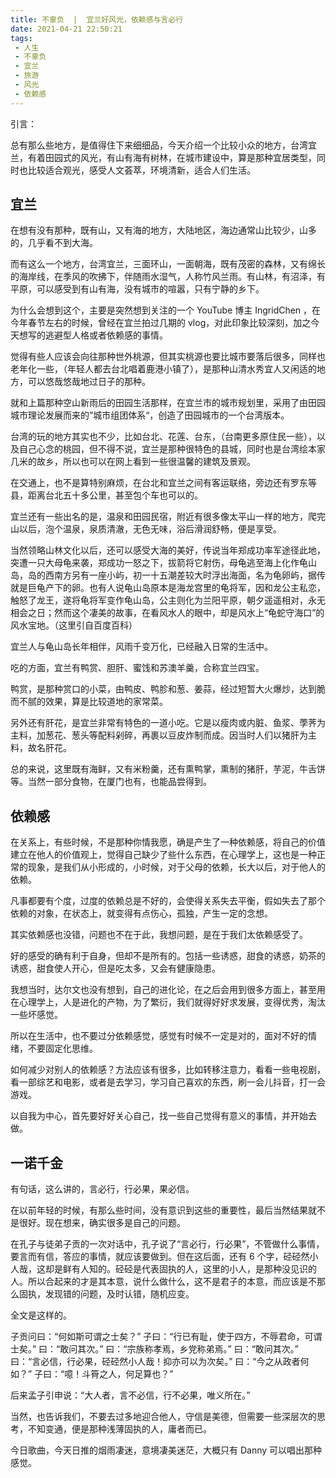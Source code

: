 ```yaml
---
title: 不辜负  |  宜兰好风光，依赖感与言必行
date: 2021-04-21 22:50:21
tags: 
 - 人生
 - 不辜负
 - 宜兰
 - 旅游
 - 风光
 - 依赖感
---
```


引言：

总有那么些地方，是值得住下来细细品，今天介绍一个比较小众的地方，台湾宜兰，有着田园式的风光，有山有海有树林，在城市建设中，算是那种宜居类型，同时也比较适合观光，感受人文荟萃，环境清新，适合人们生活。

## 宜兰

在想有没有那种，既有山，又有海的地方，大陆地区，海边通常山比较少，山多的，几乎看不到大海。

而有这么一个地方，台湾宜兰，三面环山，一面朝海，既有茂密的森林，又有绵长的海岸线，在季风的吹拂下，伴随雨水湿气，人称竹风兰雨。有山林，有沼泽，有平原，可以感受到有山有海，没有城市的喧嚣，只有宁静的乡下。

为什么会想到这个，主要是突然想到关注的一个 YouTube 博主 IngridChen ，在今年春节左右的时候，曾经在宜兰拍过几期的 vlog，对此印象比较深刻，加之今天想写的逃避型人格或者依赖感的事情。

觉得有些人应该会向往那种世外桃源，但其实桃源也要比城市要落后很多，同样也老年化一些，（年轻人都去台北唱着鹿港小镇了），是那种山清水秀宜人又闲适的地方，可以悠哉悠哉地过日子的那种。

就和上篇那种空山新雨后的田园生活那样，在宜兰市的城市规划里，采用了由田园城市理论发展而来的”城市组团体系“，创造了田园城市的一个台湾版本。

台湾的玩的地方其实也不少，比如台北、花莲、台东，（台南更多原住民一些），以及自己心念的桃园，但不得不说，宜兰是那种很特色的县城，同时也是台湾绘本家几米的故乡，所以也可以在网上看到一些很温馨的建筑及景观。

在交通上，也不是算特别麻烦，在台北和宜兰之间有客运联络，旁边还有罗东等县，距离台北五十多公里，甚至包个车也可以的。

宜兰还有一些出名的是，温泉和田园民宿，附近有很多像太平山一样的地方，爬完山以后，泡个温泉，泉质清澈，无色无味，浴后滑润舒畅，便是享受。

当然领略山林文化以后，还可以感受大海的美好，传说当年郑成功率军途径此地，突遭一只大母龟来袭，郑成功一怒之下，拔箭将它射伤，母龟逃至海上化作龟山岛，岛的西南方另有一座小屿，初一十五潮差较大时浮出海面，名为龟卵屿，据传就是巨龟产下的卵。也有人说龟山岛原本是海龙宫里的龟将军，因和龙公主私恋，触怒了龙王，遂将龟将军变作龟山岛，公主则化为兰阳平原，朝夕遥遥相对，永无相会之日；然而这个凄美的故事，在看风水人的眼中，却是风水上“龟蛇守海口”的风水宝地。（这里引自百度百科）

宜兰人与龟山岛长年相伴，风雨千变万化，已经融入日常的生活中。

吃的方面，宜兰有鸭赏、胆肝、蜜饯和苏澳羊羹，合称宜兰四宝。

鸭赏，是那种赏口的小菜，由鸭皮、鸭胗和葱、姜蒜，经过短暂大火爆炒，达到脆而不腻的效果，算是比较道地的家常菜。

另外还有肝花，是宜兰非常有特色的一道小吃。它是以瘦肉或内脏、鱼浆、荸荠为主料，加葱花、葱头等配料剁碎，再裹以豆皮炸制而成。因当时人们以猪肝为主料，故名肝花。

总的来说，这里既有海鲜，又有米粉羹，还有熏鸭掌，熏制的猪肝，芋泥，牛舌饼等。当然一部分食物，在厦门也有，也能品尝得到。

## 依赖感

在关系上，有些时候，不是那种你情我愿，确是产生了一种依赖感，将自己的价值建立在他人的价值观上，觉得自己缺少了些什么东西，在心理学上，这也是一种正常的现象，是我们从小形成的，小时候，对于父母的依赖，长大以后，对于他人的依赖。

凡事都要有个度，过度的依赖总是不好的，会使得关系失去平衡，假如失去了那个依赖的对象，在状态上，就变得有点伤心，孤独，产生一定的念想。

其实依赖感也没错，问题也不在于此，我想问题，是在于我们太依赖感受了。

好的感受的确有利于自身，但却不是所有的。包括一些诱惑，甜食的诱惑，奶茶的诱惑，甜食使人开心，但是吃太多，又会有健康隐患。

我想当时，达尔文也没有想到，自己的进化论，在之后会用到很多方面上，甚至用在心理学上，人是进化的产物，为了繁衍，我们就得好好求发展，变得优秀，淘汰一些坏感觉。

所以在生活中，也不要过分依赖感觉，感觉有时候不一定是对的，面对不好的情绪，不要固定化思维。

如何减少对别人的依赖感？方法应该有很多，比如转移注意力，看看一些电视剧，看一部综艺和电影，或者是去学习，学习自己喜欢的东西，刷一会儿抖音，打一会游戏。

以自我为中心，首先要好好关心自己，找一些自己觉得有意义的事情，并开始去做。

## 一诺千金

有句话，这么讲的，言必行，行必果，果必信。

在以前年轻的时候，有那么些时间，没有意识到这些的重要性，最后当然结果就不是很好。现在想来，确实很多是自己的问题。

在孔子与徒弟子贡的一次对话中，孔子说了“言必行，行必果”，不管做什么事情，要言而有信，答应的事情，就应该要做到。但在这后面，还有 6 个字，硁硁然小人哉，这却是鲜有人知的。硁硁是代表固执的人，这里的小人，是那种没见识的人。所以合起来的才是其本意，说什么做什么，这不是君子的本意，而应该是不那么固执，发现错的问题，及时认错，随机应变。

全文是这样的。

子贡问曰：“何如斯可谓之士矣？”
子曰：“行已有耻，使于四方，不辱君命，可谓士矣。”
曰：“敢问其次。”
曰：“宗族称孝焉，乡党称弟焉。”
曰：“敢问其次。”
曰：“言必信，行必果，硁硁然小人哉！抑亦可以为次矣。”
曰：“今之从政者何如？”
子曰：“噫！斗筲之人，何足算也？”

后来孟子引申说：“大人者，言不必信，行不必果，唯义所在。”

当然，也告诉我们，不要去过多地迎合他人，守信是美德，但需要一些深层次的思考，不知变通，便是那种浅薄固执的人，庸者而已。

今日歌曲，今天日推的烟雨凄迷，意境凄美迷茫，大概只有 Danny 可以唱出那种感觉。
